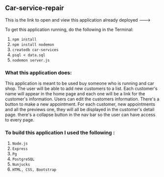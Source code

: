 ## Car-service-repair


This is the link to open and view this application already deployed --->


To get this application running, do the following in the Terminal:
1. `npm install`
2. `npm install nodemon`
3. `createdb car-services`
4. `psql < data.sql`
5. `nodemon server.js`


### What this application does:

This application is meant to be used buy someone who is running and car shop.
The user will be able to add new customers to a list.
Each customer's name will appear in the home page and each one will be a link for the customer's information.
Users can edit the customers information.
There's a button to make a new appointment.
For each customer, new appointments and all the previews one, they will all be displayed in the customer's detail page.
there's a collapse button in the nav bar so the user can have access to every page.


### To build this application I used the following :
1. `Node.js`
2. `Express`
3. `Pg`
4. `PostgreSQL`
5. `Nunjucks`
6. `HTML, CSS, Bootstrap`

